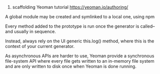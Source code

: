 1. scaffolding
Yeoman tutorial
https://yeoman.io/authoring/

A global module may be created and symlinked to a local one, using npm

Every method added to the prototype is run once the generator is called–and usually in sequence.

Instead, always rely on the UI generic this.log() method, where this is the context of your current generator.


As asynchronous APIs are harder to use, Yeoman provide a synchronous file-system API where every file gets written to an in-memory file system and are only written to disk once when Yeoman is done running.

